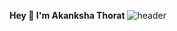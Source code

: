 **Hey :wave: I'm Akanksha Thorat**
![header](https://capsule-render.vercel.app/api?type=rect&color=gradient&height=1)
